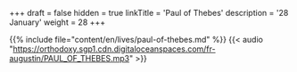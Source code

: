 +++
draft = false
hidden = true
linkTitle = 'Paul of Thebes'
description = '28 January'
weight = 28
+++

{{% include file="content/en/lives/paul-of-thebes.md" %}}
{{< audio "https://orthodoxy.sgp1.cdn.digitaloceanspaces.com/fr-augustin/PAUL_OF_THEBES.mp3" >}}
